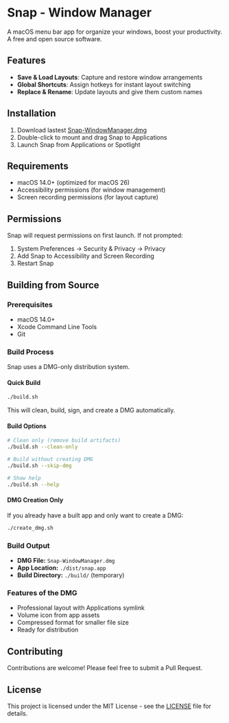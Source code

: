 # Snap - Window Manager

A macOS menu bar app for organize your windows, boost your productivity. A free and open source software.

## Features

- **Save & Load Layouts**: Capture and restore window arrangements
- **Global Shortcuts**: Assign hotkeys for instant layout switching
- **Replace & Rename**: Update layouts and give them custom names

## Installation

1. Download lastest [Snap-WindowManager.dmg](https://github.com/gokulkrishh/snap-mac/releases)
2. Double-click to mount and drag Snap to Applications
3. Launch Snap from Applications or Spotlight

## Requirements

- macOS 14.0+ (optimized for macOS 26)
- Accessibility permissions (for window management)
- Screen recording permissions (for layout capture)

## Permissions

Snap will request permissions on first launch. If not prompted:

1. System Preferences → Security & Privacy → Privacy
2. Add Snap to Accessibility and Screen Recording
3. Restart Snap

## Building from Source

### Prerequisites

- macOS 14.0+
- Xcode Command Line Tools
- Git

### Build Process

Snap uses a DMG-only distribution system.

#### Quick Build

```bash
./build.sh
```

This will clean, build, sign, and create a DMG automatically.

#### Build Options

```bash
# Clean only (remove build artifacts)
./build.sh --clean-only

# Build without creating DMG
./build.sh --skip-dmg

# Show help
./build.sh --help
```

#### DMG Creation Only

If you already have a built app and only want to create a DMG:

```bash
./create_dmg.sh
```

### Build Output

- **DMG File:** `Snap-WindowManager.dmg`
- **App Location:** `./dist/snap.app`
- **Build Directory:** `./build/` (temporary)

### Features of the DMG

- Professional layout with Applications symlink
- Volume icon from app assets
- Compressed format for smaller file size
- Ready for distribution

## Contributing

Contributions are welcome! Please feel free to submit a Pull Request.

## License

This project is licensed under the MIT License - see the [LICENSE](LICENSE) file for details.

